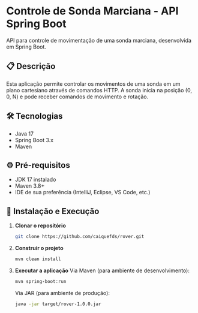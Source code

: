 # Controle de Sonda Marciana - API Spring Boot

API para controle de movimentação de uma sonda marciana, desenvolvida em Spring Boot.

## 📋 Descrição

Esta aplicação permite controlar os movimentos de uma sonda em um plano cartesiano através de comandos HTTP. A sonda
inicia na posição (0, 0, N) e pode receber comandos de movimento e rotação.

## 🛠 Tecnologias

- Java 17
- Spring Boot 3.x
- Maven

## ⚙️ Pré-requisitos

- JDK 17 instalado
- Maven 3.8+
- IDE de sua preferência (IntelliJ, Eclipse, VS Code, etc.)

## 🚀 Instalação e Execução

1. **Clonar o repositório**
   ```bash
   git clone https://github.com/caiquefds/rover.git
   ```
2. **Construir o projeto**
   ```bash 
   mvn clean install 
   ```
3. **Executar a aplicação**
   Via Maven (para ambiente de desenvolvimento):
    ```bash 
    mvn spring-boot:run 
    ```
   Via JAR (para ambiente de produção):
    ```bash 
    java -jar target/rover-1.0.0.jar
    ```